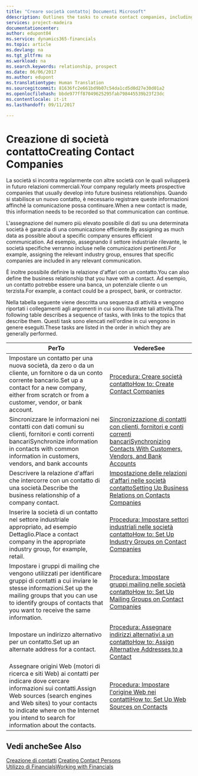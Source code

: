 ```yaml
---
title: "Creare società contatto| Documenti Microsoft"
ddescription: Outlines the tasks to create contact companies, including assigning relevant data about prospects and defining the business relationships you have with companies.
services: project-madeira
documentationcenter: 
author: edupont04
ms.service: dynamics365-financials
ms.topic: article
ms.devlang: na
ms.tgt_pltfrm: na
ms.workload: na
ms.search.keywords: relationship, prospect
ms.date: 06/06/2017
ms.author: edupont
ms.translationtype: Human Translation
ms.sourcegitcommit: 81636fc2e661bd9b07c54da1cd5d0d27e30d01a2
ms.openlocfilehash: bbde977ff87049625295fab798445539b23f23dc
ms.contentlocale: it-it
ms.lasthandoff: 09/11/2017

---
```

# <a name="creating-contact-companies"></a><span data-ttu-id="ff29a-102">Creazione di società contatto</span><span class="sxs-lookup"><span data-stu-id="ff29a-102">Creating Contact Companies</span></span>
<span data-ttu-id="ff29a-103">La società si incontra regolarmente con altre società con le quali svilupperà in futuro relazioni commerciali.</span><span class="sxs-lookup"><span data-stu-id="ff29a-103">Your company regularly meets prospective companies that usually develop into future business relationships.</span></span> <span data-ttu-id="ff29a-104">Quando si stabilisce un nuovo contatto, è necessario registrare queste informazioni affinché la comunicazione possa continuare.</span><span class="sxs-lookup"><span data-stu-id="ff29a-104">When a new contact is made, this information needs to be recorded so that communication can continue.</span></span>

<span data-ttu-id="ff29a-105">L'assegnazione del numero più elevato possibile di dati su una determinata società è garanzia di una comunicazione efficiente.</span><span class="sxs-lookup"><span data-stu-id="ff29a-105">By assigning as much data as possible about a specific company ensures efficient communication.</span></span> <span data-ttu-id="ff29a-106">Ad esempio, assegnando il settore industriale rilevante, le società specifiche verranno incluse nelle comunicazioni pertinenti.</span><span class="sxs-lookup"><span data-stu-id="ff29a-106">For example, assigning the relevant industry group, ensures that specific companies are included in any relevant communication.</span></span>

<span data-ttu-id="ff29a-107">È inoltre possibile definire la relazione d'affari con un contatto.</span><span class="sxs-lookup"><span data-stu-id="ff29a-107">You can also define the business relationship that you have with a contact.</span></span> <span data-ttu-id="ff29a-108">Ad esempio, un contatto potrebbe essere una banca, un potenziale cliente o un terzista.</span><span class="sxs-lookup"><span data-stu-id="ff29a-108">For example, a contact could be a prospect, bank, or contractor.</span></span>

<span data-ttu-id="ff29a-109">Nella tabella seguente viene descritta una sequenza di attività e vengono riportati i collegamenti agli argomenti in cui sono illustrate tali attività.</span><span class="sxs-lookup"><span data-stu-id="ff29a-109">The following table describes a sequence of tasks, with links to the topics that describe them.</span></span> <span data-ttu-id="ff29a-110">Questi task sono elencati nell'ordine in cui vengono in genere eseguiti.</span><span class="sxs-lookup"><span data-stu-id="ff29a-110">These tasks are listed in the order in which they are generally performed.</span></span>

| <span data-ttu-id="ff29a-111">Per</span><span class="sxs-lookup"><span data-stu-id="ff29a-111">To</span></span> | <span data-ttu-id="ff29a-112">Vedere</span><span class="sxs-lookup"><span data-stu-id="ff29a-112">See</span></span> |
| --- | --- |
| <span data-ttu-id="ff29a-113">Impostare un contatto per una nuova società, da zero o da un cliente, un fornitore o da un conto corrente bancario.</span><span class="sxs-lookup"><span data-stu-id="ff29a-113">Set up a contact for a new company, either from scratch or from a customer, vendor, or bank account.</span></span> |[<span data-ttu-id="ff29a-114">Procedura: Creare società contatto</span><span class="sxs-lookup"><span data-stu-id="ff29a-114">How to: Create Contact Companies</span></span>](marketing-how-create-contact-companies.md) |
| <span data-ttu-id="ff29a-115">Sincronizzare le informazioni nei contatti con dati comuni su clienti, fornitori e conti correnti bancari</span><span class="sxs-lookup"><span data-stu-id="ff29a-115">Synchronize information in contacts with common information in customers, vendors, and bank accounts</span></span> |[<span data-ttu-id="ff29a-116">Sincronizzazione di contatti con clienti, fornitori e conti correnti bancari</span><span class="sxs-lookup"><span data-stu-id="ff29a-116">Synchronizing Contacts With Customers, Vendors, and Bank Accounts</span></span>](marketing-synchronize-contacts-customers-vendors-bank-accounts.md) |
| <span data-ttu-id="ff29a-117">Descrivere la relazione d'affari che intercorre con un contatto di una società.</span><span class="sxs-lookup"><span data-stu-id="ff29a-117">Describe the business relationship of a company contact.</span></span> |[<span data-ttu-id="ff29a-118">Impostazione delle relazioni d'affari nelle società contatto</span><span class="sxs-lookup"><span data-stu-id="ff29a-118">Setting Up Business Relations on Contacts Companies</span></span>](marketing-business-relations.md) |
| <span data-ttu-id="ff29a-119">Inserire la società di un contatto nel settore industriale appropriato, ad esempio Dettaglio.</span><span class="sxs-lookup"><span data-stu-id="ff29a-119">Place a contact company in the appropriate industry group, for example, retail.</span></span> |[<span data-ttu-id="ff29a-120">Procedura: Impostare settori industriali nelle società contatto</span><span class="sxs-lookup"><span data-stu-id="ff29a-120">How to: Set Up Industry Groups on Contact Companies</span></span>](marketing-industry-groups.md) |
| <span data-ttu-id="ff29a-121">Impostare i gruppi di mailing che vengono utilizzati per identificare gruppi di contatti a cui inviare le stesse informazioni.</span><span class="sxs-lookup"><span data-stu-id="ff29a-121">Set up the mailing groups that you can use to identify groups of contacts that you want to receive the same information.</span></span> |[<span data-ttu-id="ff29a-122">Procedura: Impostare gruppi mailing nelle società contatto</span><span class="sxs-lookup"><span data-stu-id="ff29a-122">How to: Set Up Mailing Groups on Contact Companies</span></span>](marketing-mailing-groups.md) |
| <span data-ttu-id="ff29a-123">Impostare un indirizzo alternativo per un contatto.</span><span class="sxs-lookup"><span data-stu-id="ff29a-123">Set up an alternate address for a contact.</span></span> |[<span data-ttu-id="ff29a-124">Procedura: Assegnare indirizzi alternativi a un contatto</span><span class="sxs-lookup"><span data-stu-id="ff29a-124">How to: Assign Alternative Addresses to a Contact</span></span>](marketing-how-assign-alternate-address.md) |
| <span data-ttu-id="ff29a-125">Assegnare origini Web (motori di ricerca e siti Web) ai contatti per indicare dove cercare informazioni sui contatti.</span><span class="sxs-lookup"><span data-stu-id="ff29a-125">Assign Web sources (search engines and Web sites) to your contacts to indicate where on the Internet you intend to search for information about the contacts.</span></span> |[<span data-ttu-id="ff29a-126">Procedura: Impostare l'origine Web nei contatti</span><span class="sxs-lookup"><span data-stu-id="ff29a-126">How to: Set Up Web Sources on Contacts</span></span>](marketing-web-sources.md) |

## <a name="see-also"></a><span data-ttu-id="ff29a-127">Vedi anche</span><span class="sxs-lookup"><span data-stu-id="ff29a-127">See Also</span></span>
<span data-ttu-id="ff29a-128">[Creazione di contatti](marketing-create-contact-persons.md) </span><span class="sxs-lookup"><span data-stu-id="ff29a-128">[Creating Contact Persons](marketing-create-contact-persons.md) </span></span>  
[<span data-ttu-id="ff29a-129">Utilizzo di Financials</span><span class="sxs-lookup"><span data-stu-id="ff29a-129">Working with Financials</span></span>](ui-work-product.md)

